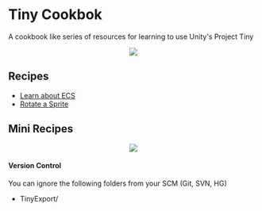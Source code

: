 # Tiny Cookbok
A cookbook like series of resources for learning to use Unity's Project Tiny

<p align="center">
<img src="https://user-images.githubusercontent.com/263776/52322817-85f23b80-29a8-11e9-859e-b04460736d7e.png">
</p>

## Recipes

* [Learn about ECS](https://raw.githubusercontent.com/ArturoNereu/ECS_101/master/ECS_Infographic/ECS_Infographic_EN.jpg)
* [Rotate a Sprite](https://github.com/ArturoNereu/TinyCookbook/wiki/Rotating-Sprite)

## Mini Recipes

<p align="center">
<img src="https://user-images.githubusercontent.com/263776/52509429-16f22e00-2bc6-11e9-8bcc-cbde93274146.gif">
</p>

#### Version Control
You can ignore the following folders from your SCM (Git, SVN, HG)
* TinyExport/
